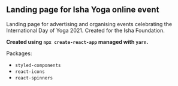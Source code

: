 ## Landing page for Isha Yoga online event

Landing page for advertising and organising events celebrating the International Day of Yoga 2021. Created for the Isha Foundation.

**Created using `npx create-react-app` managed with `yarn`.**

Packages: 
- `styled-components`
- `react-icons`
- `react-spinners`
